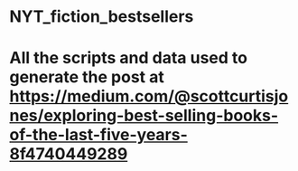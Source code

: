 # NYT_fiction_bestsellers

# All the scripts and data used to generate the post at https://medium.com/@scottcurtisjones/exploring-best-selling-books-of-the-last-five-years-8f4740449289
